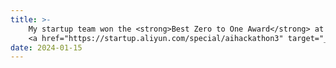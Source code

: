 ```yaml
---
title: >-
    My startup team won the <strong>Best Zero to One Award</strong> at the Alibaba Creator @ AI Entrepreneur Hackathon Finals.
    <a href="https://startup.aliyun.com/special/aihackathon3" target="_blank">Read more <i class="fas fa-angle-double-right"></i></a>
date: 2024-01-15 
---
```

<!-- ---
title: >-
    First Human Settlement Established on Mars, Marking New Era of Space Exploration.
    <a href="https://google.com" target="_blank">Read more <i class="fas fa-angle-double-right"></i></a>
date: 2024-01-30 10:00:00 -0800
--- -->